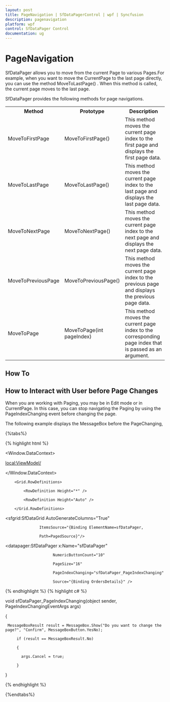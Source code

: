 ```yaml
---
layout: post
title: PageNavigation | SfDataPagerControl | wpf | Syncfusion
description: pagenavigation
platform: wpf
control: SfDataPager Control
documentation: ug
---
```


# PageNavigation

SfDataPager allows you to move from the current Page to various Pages.For example, when you want to move the CurrentPage to the last page directly, you can use the method MoveToLastPage() . When this method is called, the current page moves to the last page. 

SfDataPager provides the following methods for page navigations.

<table>
<tr>
<th>
Method</th><th>
Prototype</th><th>
Description</th></tr>
<tr>
<td>
MoveToFirstPage</td><td>
MoveToFirstPage()</td><td>
This method moves the current page index to the first page and displays the first page data.</td></tr>
<tr>
<td>
MoveToLastPage</td><td>
MoveToLastPage()</td><td>
This method moves the current page index to the last page and displays the last page data.</td></tr>
<tr>
<td>
MoveToNextPage</td><td>
MoveToNextPage()</td><td>
This method moves the current page index to the next page and displays the next page data. </td></tr>
<tr>
<td>
MoveToPreviousPage</td><td>
MoveToPreviousPage()</td><td>
This method moves the current page index to the previous page and displays the previous page data.</td></tr>
<tr>
<td>
MoveToPage</td><td>
MoveToPage(int pageIndex)</td><td>
This method moves the current page index to the corresponding page index that is passed as an argument.</td></tr>
</table>


## How To

## How to Interact with User before Page Changes

When you are working with Paging, you may be in Edit mode or in CurrentPage. In this case, you can stop navigating the Paging by using the PageIndexChanging event before changing the page.

The following example displays the MessageBox before the PageChanging,

{%tabs%}

{% highlight html %}



<Window.DataContext>

<local:ViewModel/>

</Window.DataContext>

<Grid>

        <Grid.RowDefinitions>

            <RowDefinition Height="*" />

            <RowDefinition Height="Auto" />

        </Grid.RowDefinitions>

<sfgrid:SfDataGrid AutoGenerateColumns="True" 

                   ItemsSource="{Binding ElementName=sfDataPager,

                   Path=PagedSource}"/>

<datapager:SfDataPager x:Name="sfDataPager" 

                         NumericButtonCount="10"

                         PageSize="16" 

                         PageIndexChanging="sfDataPager_PageIndexChanging"

                         Source="{Binding OrdersDetails}" />

<Grid>


{% endhighlight  %}
{% highlight c# %}


void sfDataPager_PageIndexChanging(object sender, PageIndexChangingEventArgs args)

  {       

     MessageBoxResult result = MessageBox.Show("Do you want to change the page?", "Confirm", MessageBoxButton.YesNo);

         if (result == MessageBoxResult.No)

         {

           args.Cancel = true;

         }

  }


{% endhighlight %}

{%endtabs%}
